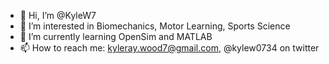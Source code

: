 - 👋 Hi, I’m @KyleW7
- 👀 I’m interested in Biomechanics, Motor Learning, Sports Science
- 🌱 I’m currently learning OpenSim and MATLAB
- 📫 How to reach me: kyleray.wood7@gmail.com, @kylew0734 on twitter
